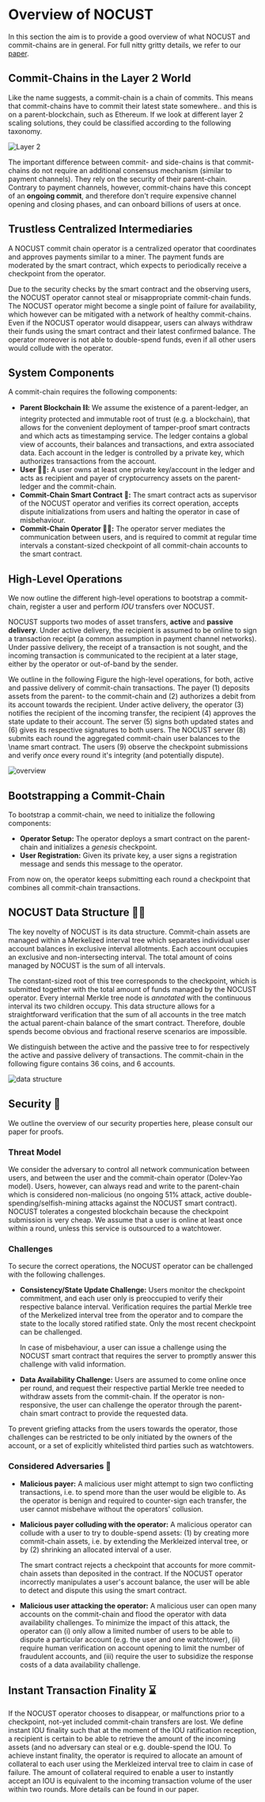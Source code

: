 # Overview of NOCUST

In this section the aim is to provide a good overview of what NOCUST and commit-chains are in general. For full nitty gritty details, we refer to our [paper](https://eprint.iacr.org/2018/642.pdf).

## Commit-Chains in the Layer 2 World

Like the name suggests, a commit-chain is a chain of commits. This means that commit-chains have to commit their latest state somewhere.. and this is on a parent-blockchain, such as Ethereum. If we look at different layer 2 scaling solutions, they could be classified according to the following taxonomy.

![Layer 2](.gitbook/assets/layer2.png)

The important difference between commit- and side-chains is that commit-chains do not require an additional consensus mechanism \(similar to payment channels\). They rely on the security of their parent-chain. Contrary to payment channels, however, commit-chains have this concept of an **ongoing commit**, and therefore don't require expensive channel opening and closing phases, and can onboard billions of users at once.

## Trustless Centralized Intermediaries

A NOCUST commit chain operator is a centralized operator that coordinates and approves payments similar to a miner. The payment funds are moderated by the smart contract, which expects to periodically receive a checkpoint from the operator.

Due to the security checks by the smart contract and the observing users, the NOCUST operator cannot steal or misappropriate commit-chain funds. The NOCUST operator might become a single point of failure for availability, which however can be mitigated with a network of healthy commit-chains. Even if the NOCUST operator would disappear, users can always withdraw their funds using the smart contract and their latest confirmed balance. The operator moreover is not able to double-spend funds, even if all other users would collude with the operator.

## System Components

A commit-chain requires the following components:

* **Parent Blockchain ⛓️:** We assume the existence of a parent-ledger, an integrity protected and immutable root of trust \(e.g. a blockchain\), that allows for the convenient deployment of tamper-proof smart contracts and which acts as timestamping service. The ledger contains a global view of accounts, their balances and transactions, and extra associated data. Each account in the ledger is controlled by a private key, which authorizes transactions from the account.
* **User 🙋‍♀️:** A user owns at least one private key/account in the ledger and acts as recipient and payer of cryptocurrency assets on the parent-ledger and the commit-chain.
* **Commit-Chain Smart Contract 📝:** The smart contract acts as supervisor of the NOCUST operator and verifies its correct operation, accepts dispute initializations from users and halting the operator in case of misbehaviour.
* **Commit-Chain Operator 👨‍🎨:** The operator server mediates the communication between users, and is required to commit at regular time intervals a constant-sized checkpoint of all commit-chain accounts to the smart contract.

## High-Level Operations

We now outline the different high-level operations to bootstrap a commit-chain, register a user and perform _IOU_ transfers over NOCUST.

NOCUST supports two modes of asset transfers, **active** and **passive delivery**. Under active delivery, the recipient is assumed to be online to sign a transaction receipt \(a common assumption in payment channel networks\). Under passive delivery, the receipt of a transaction is not sought, and the incoming transaction is communicated to the recipient at a later stage, either by the operator or out-of-band by the sender.

We outline in the following Figure the high-level operations, for both, active and passive delivery of commit-chain transactions. The payer \(1\) deposits assets from the parent- to the commit-chain and \(2\) authorizes a debit from its account towards the recipient. Under active delivery, the operator \(3\) notifies the recipient of the incoming transfer, the recipient \(4\) approves the state update to their account. The server \(5\) signs both updated states and \(6\) gives its respective signatures to both users. The NOCUST server \(8\) submits each round the aggregated commit-chain user balances to the \name smart contract. The users \(9\) observe the checkpoint submissions and verify _once_ every round it's integrity \(and potentially dispute\).

![overview](.gitbook/assets/overview.png)

## Bootstrapping a Commit-Chain

To bootstrap a commit-chain, we need to initialize the following components:

* **Operator Setup:** The operator deploys a smart contract on the parent-chain and initializes a _genesis_ checkpoint.
* **User Registration:** Given its private key, a user signs a registration message and sends this message to the operator.

From now on, the operator keeps submitting each round a checkpoint that combines all commit-chain transactions.

## NOCUST Data Structure 👩‍🎨

The key novelty of NOCUST is its data structure. Commit-chain assets are managed within a Merkelized interval tree which separates individual user account balances in exclusive interval allotments. Each account occupies an exclusive and non-intersecting interval. The total amount of coins managed by NOCUST is the sum of all intervals.

The constant-sized root of this tree corresponds to the checkpoint, which is submitted together with the total amount of funds managed by the NOCUST operator. Every internal Merkle tree node is _annotated_ with the continuous interval its two children occupy. This data structure allows for a straightforward verification that the sum of all accounts in the tree match the actual parent-chain balance of the smart contract. Therefore, double spends become obvious and fractional reserve scenarios are impossible.

We distinguish between the active and the passive tree to for respectively the active and passive delivery of transactions. The commit-chain in the following figure contains 36 coins, and 6 accounts.

![data structure](.gitbook/assets/datastructure.png)

## Security 🚨

We outline the overview of our security properties here, please consult our paper for proofs.

### Threat Model

We consider the adversary to control all network communication between users, and between the user and the commit-chain operator \(Dolev-Yao model\). Users, however, can always read and write to the parent-chain which is considered non-malicious \(no ongoing 51% attack, active double-spending/selfish-mining attacks against the NOCUST smart contract\). NOCUST tolerates a congested blockchain because the checkpoint submission is very cheap. We assume that a user is online at least once within a round, unless this service is outsourced to a watchtower.

### Challenges

To secure the correct operations, the NOCUST operator can be challenged with the following challenges.

* **Consistency/State Update Challenge:** Users monitor the checkpoint commitment, and each user only is preoccupied to verify their respective balance interval. Verification requires the partial Merkle tree of the Merkelized interval tree from the operator and to compare the state to the locally stored ratified state. Only the most recent checkpoint can be challenged.

  In case of misbehaviour, a user can issue a challenge using the NOCUST smart contract that requires the server to promptly answer this challenge with valid information.

* **Data Availability Challenge:** Users are assumed to come online once per round, and request their respective partial Merkle tree needed to withdraw assets from the commit-chain. If the operator is non-responsive, the user can challenge the operator through the parent-chain smart contract to provide the requested data.

To prevent griefing attacks from the users towards the operator, those challenges can be restricted to be only initiated by the owners of the account, or a set of explicitly whitelisted third parties such as watchtowers.

### Considered Adversaries 👹

* **Malicious payer:** A malicious user might attempt to sign two conflicting transactions, i.e. to spend more than the user would be eligible to. As the operator is benign and required to counter-sign each transfer, the user cannot misbehave without the operators' collusion.
* **Malicious payer colluding with the operator:** A malicious operator can collude with a user to try to double-spend assets: \(1\) by creating more commit-chain assets, i.e. by extending the Merkleized interval tree, or by \(2\) shrinking an allocated interval of a user.

  The smart contract rejects a checkpoint that accounts for more commit-chain assets than deposited in the contract. If the NOCUST operator incorrectly manipulates a user's account balance, the user will be able to detect and dispute this using the smart contract.

* **Malicious user attacking the operator:** A malicious user can open many accounts on the commit-chain and flood the operator with data availability challenges. To minimize the impact of this attack, the operator can \(i\) only allow a limited number of users to be able to dispute a particular account \(e.g. the user and one watchtower\), \(ii\) require human verification on account opening to limit the number of fraudulent accounts, and \(iii\) require the user to subsidize the response costs of a data availability challenge.

## Instant Transaction Finality ⌛

If the NOCUST operator chooses to disappear, or malfunctions prior to a checkpoint, not-yet included commit-chain transfers are lost. We define instant IOU finality such that at the moment of the IOU ratification reception, a recipient is certain to be able to retrieve the amount of the incoming assets \(and no adversary can steal or e.g. double-spend the IOU. To achieve instant finality, the operator is required to allocate an amount of collateral to each user using the Merkleized interval tree to claim in case of failure. The amount of collateral required to enable a user to instantly accept an IOU is equivalent to the incoming transaction volume of the user within two rounds. More details can be found in our paper.

